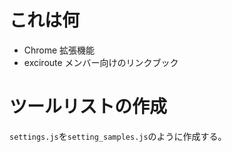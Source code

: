 # これは何

- Chrome 拡張機能
- exciroute メンバー向けのリンクブック

# ツールリストの作成

`settings.js`を`setting_samples.js`のように作成する。
